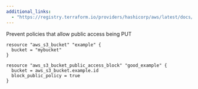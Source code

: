 ```yaml
---
additional_links: 
  - "https://registry.terraform.io/providers/hashicorp/aws/latest/docs/resources/s3_bucket_public_access_block#block_public_policy"
---
```


Prevent policies that allow public access being PUT

```hcl
resource "aws_s3_bucket" "example" {
  bucket = "mybucket"
}

resource "aws_s3_bucket_public_access_block" "good_example" {
  bucket = aws_s3_bucket.example.id 
  block_public_policy = true 
}
```
